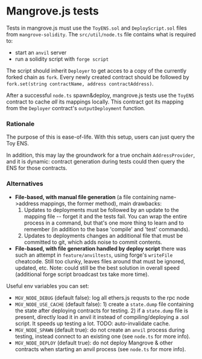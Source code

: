 # Mangrove.js tests

Tests in mangrove.js must use the `ToyENS.sol` and `DeployScript.sol` files from `mangrove-solidity`. The `src/util/node.ts` file contains what is required to:

- start an `anvil` server
- run a solidity script with `forge script`

The script should inherit `Deployer` to get acces to a copy of the currently forked chain as `fork`. Every newly created contract should be followed by `fork.set(string contractName, address contractAddress)`.

After a successful `node.ts` spawn&deploy, mangrove.js tests use the `ToyENS` contract to cache _all_ its mappings locally. This contract got its mapping from the `Deployer` contract's `outputDeployment` function.

### Rationale

The purpose of this is ease-of-life. With this setup, users can just query the Toy ENS.

In addition, this may lay the groundwork for a true onchain `AddressProvider`, and it is dynamic: contract generation during tests could then query the ENS for those contracts.

### Alternatives

- **File-based, with manual file generation** (a file containing name->address mappings, the former method), main drawbacks:
  1. Updates to deployments must be followed by an update to the mapping file -- forget it and the tests fail. You can wrap the entire process in a command, but that's one more thing to learn and to remember (in addition to the base 'compile' and 'test' commands).
  2. Updates to deployments changes an additional file that must be committed to git, which adds noise to commit contents.
- **File-based, with file generation handled by deploy script** there was such an attempt in `feature/anviltests`, using forge's `writeFile` cheatcode. Still too clunky, leaves files around that must be ignored, updated, etc. Note: could still be the best solution in overall speed (additional forge script broadcast txs take more time).

Useful env variables you can set:

- `MGV_NODE_DEBUG` (default false): log all ethers.js requsts to the rpc node
- `MGV_NODE_USE_CACHE` (default false): 1) create a `state.dump` file containing the state after deploying contracts for testing. 2) if a `state.dump` file is present, directly load it in anvil it instead of compiling/deploying a .sol script. It speeds up testing a lot. TODO: auto-invalidate cache.
- `MGV_NODE_SPAWN` (default true): do not create an `anvil` process during testing, instead connect to an existing one (see `node.ts` for more info).
- `MGV_NODE_DEPLOY` (default true): do not deploy Mangrove & other contracts when starting an anvil process (see `node.ts` for more info).
